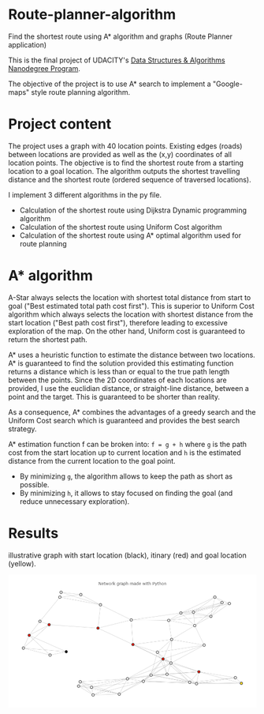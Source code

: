 # Route-planner-algorithm
Find the shortest route using A* algorithm and graphs (Route Planner application)

This is the final project of UDACITY's [Data Structures & Algorithms Nanodegree Program](https://www.udacity.com/course/data-structures-and-algorithms-nanodegree--nd256).

The objective of the project is to use A* search to implement a "Google-maps" style route planning algorithm.

# Project content

The project uses a graph with 40 location points. Existing edges (roads) between locations are provided as well as the (x,y) coordinates of all location points.
The objective is to find the shortest route from a starting location to a goal location.
The algorithm outputs the shortest travelling distance and the shortest route (ordered sequence of traversed locations).


I implement 3 different algorithms in the py file.
- Calculation of the shortest route using Dijkstra Dynamic programming algorithm
- Calculation of the shortest route using Uniform Cost algorithm
- Calculation of the shortest route using A* optimal algorithm used for route planning

# A* algorithm

A-Star always selects the location with shortest total distance from start to goal ("Best estimated total path cost first"). This is superior to Uniform Cost algorithm which always selects the location with shortest distance from the start location ("Best path cost first"), therefore leading to excessive exploration of the map. On the other hand, Uniform cost is guaranteed to return the shortest path.

A* uses a heuristic function to estimate the distance between two locations. A* is guaranteed to find the solution provided this estimating function returns a distance which is less than or equal to the true path length between the points. Since the 2D coordinates of each locations are provided, I use the euclidian distance, or straight-line distance, between a point and the target. This is guaranteed to be shorter than reality.

As a consequence, A* combines the advantages of a greedy search and the Uniform Cost search which is guaranteed and provides the best search strategy.

A* estimation function f can be broken into: `f = g + h` where `g` is the path cost from the start location up to current location and `h` is the estimated distance from the current location to the goal point.
- By minimizing `g`, the algorithm allows to keep the path as short as possible.
- By minimizing `h`, it allows to stay focused on finding the goal (and reduce unnecessary exploration).

# Results

illustrative graph with start location (black), itinary (red) and goal location (yellow).

![](asset/newplot.png)



